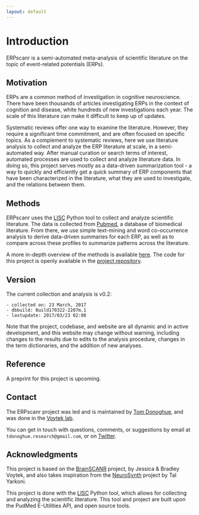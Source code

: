 ```yaml
---
layout: default
---
```


# Introduction

ERPscanr is a semi-automated meta-analysis of scientific literature on the topic of event-related potentials (ERPs).

## Motivation

ERPs are a common method of investigation in cognitive neuroscience. There have been thousands of articles investigating ERPs in the context of cognition and disease, white hundreds of new investigations each year. The scale of this literature can make it difficult to keep up of updates.

Systematic reviews offer one way to examine the literature. However, they require a significant time commitment, and are often focused on specific topics. As a complement to systematic reviews, here we use literature analysis to collect and analyze the ERP literature at scale, in a semi-automated way. After manual curation or search terms of interest, automated processes are used to collect and analyze literature data. In doing so, this project serves mostly as a data-driven summarization tool - a way to quickly and efficiently get a quick summary of ERP components that have been characterized in the literature, what they are used to investigate, and the relations between them.

## Methods

ERPscanr uses the [LISC](https://lisc-tools.github.io/) Python tool to collect and analyze scientific literature. The data is collected from [Pubmed](https://pubmed.ncbi.nlm.nih.gov/), a database of biomedical literature. From there, we use simple text-mining and word co-occurrence analysis to derive data-driven summaries for each ERP, as well as to compare across these profiles to summarize patterns across the literature.

A more in-depth overview of the methods is available [here](methods.html). The code for this project is openly available in the [project repository](https://github.com/ERPscanr/ERPscanr).

## Version

The current collection and analysis is v0.2:

	- collected on: 23 March, 2017
	- dbbuild: Build170322-2207m.1
	- lastupdate: 2017/03/23 02:08

Note that the project, codebase, and website are all dynamic and in active development, and this website may change without warning, including changes to the results due to edits to the analysis procedure, changes in the term dictionaries, and the addition of new analyses.

## Reference

A preprint for this project is upcoming.

## Contact

The ERPscanr project was led and is maintained by [Tom Donoghue](https://tomdonoghue.github.io/),
and was done in the
[Voytek lab](https://voyteklab.com/).

You can get in touch with questions, comments, or suggestions by email at `tdonoghue.research@gmail.com`, or on
[Twitter](https://twitter.com/Tomdonoghue).

## Acknowledgments

This project is based on the
[BrainSCANR](https://doi.org/10.1016/j.jneumeth.2012.04.019) project, by Jessica & Bradley Voytek, and also
takes inspiration from the [NeuroSynth](http://www.neurosynth.org) project by Tal Yarkoni.

This project is done with the [LISC](https://lisc-tools.github.io/) Python tool, which allows for collecting and analyzing the scientific literature. This tool and project are built upon the PudMed E-Utilities API, and open source tools.
